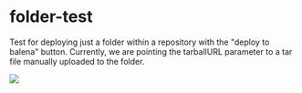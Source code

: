 # folder-test
Test for deploying just a folder within a repository with the "deploy to balena" button. Currently, we are pointing the tarballURL parameter to a tar file manually uploaded to the folder.

[![](https://www.balena.io/deploy.png)](https://dashboard.balena-cloud.com/deploy?tarballUrl=https://github.com/balena-io-playground/folder-test/raw/nested-folder-deploy/oled/oled.tar)
